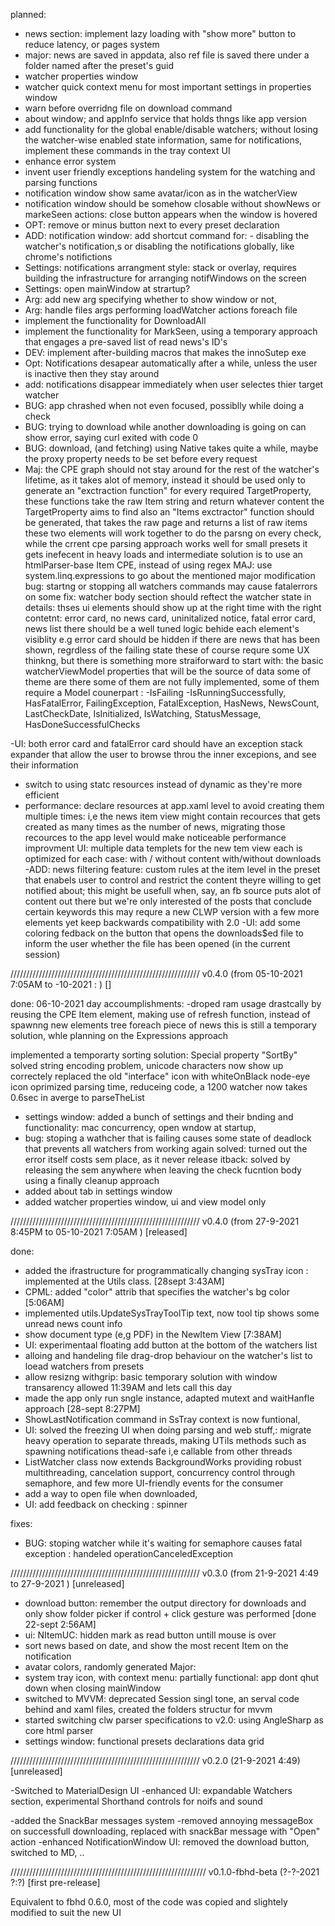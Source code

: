 

planned:
- news section: implement lazy loading with "show more" button to reduce latency, or pages system
- major: news are saved in appdata, also ref file is saved there under a folder named after the preset's guid
- watcher properties window 
- watcher quick context menu for most important settings in properties window
- warn before overridng file on download command
- about window; and appInfo service that holds thngs like app version
- add functionality for the global enable/disable watchers; without losing the watcher-wise enabled state information, same for notifications, implement these commands in the tray context UI
- enhance error system
- invent user friendly exceptions handeling system for the watching and parsing functions
- notification window show same avatar/icon as in the watcherView
- notification window should be somehow closable without showNews or markeSeen actions: close button appears when the window is hovered
- OPT: remove or minus button next to every preset declaration
- ADD: notification window: add shortcut command for: - disabling the watcher's notification,s or disabling the notifications globally, like chrome's notifictions
- Settings: notifications arrangment style: stack or overlay, requires building the infrastructure for arranging notifWindows on the screen
- Settings: open mainWindow at strartup?
- Arg: add new arg specifying whether to show window or not, 
- Arg: handle files args performing loadWatcher actions foreach file
- implement the functionality for DownloadAll 
- implement the functionality for MarkSeen, using a temporary approach that engages a pre-saved list of read news's ID's
- DEV: implement after-building macros that makes the innoSutep exe
- Opt: Notifications desapear automatically after a while, unless the user is inactive then they stay around
- add: notifications disappear immediately when user selectes thier target watcher
- BUG: app chrashed when not even focused, possiblly while doing a check
- BUG: trying to download while another downloading is going on can show error, saying curl exited with code 0
- BUG: download, (and fetching) using Native takes quite a while, maybe the proxy property needs to be set before every request
- Maj: the CPE graph should not stay around for the rest of the watcher's lifetime, 
 as it takes alot of memory, instead it should be used only to generate an
  "exctraction function" for every required TargetProperty,
 these functions take the raw Item string and return whatever content the TargetProperty aims to find
 also an "Items exctractor" function should be generated, that takes the raw page and returns
 a list of raw items
 these two elements will work together to do the parsng on every check,
 while the crrent cpe parsing approach works well for small presets it gets inefecent in heavy loads
 and intermediate solution is to use an htmlParser-base Item CPE, instead of using regex
 MAJ: use system.linq.expressions to go about the mentioned major modification
bug: startng or stopping all watchers commands may cause fatalerrors on some
fix: watcher body section should reftect the watcher state in details:
 thses ui elements should show up at the right time with the right contetnt:
 error card, no news card, uninitalized notice, fatal error card, news list
 there should be a well tuned logic behide each element's visiblity
 e.g error card should be hidden if there are news that has been shown, regrdless of the failing state
 these of course requre some UX thinkng, but there is something more straiforward to start with:
 the basic watcherViewModel properties that will be the source of data some of theme are there
 some of them are not fully implemented, some of them require a Model counerpart :
 -IsFailing -IsRunningSuccessfully, HasFatalError, FailingException, FatalException,
 HasNews, NewsCount, LastCheckDate, IsInitialized, IsWatching, StatusMessage, 
 HasDoneSuccessfulChecks

 -UI: both error card and fatalError card should have an exception stack expander that
 allow the user to browse throu the inner excepions, and see their information
 - switch to using statc resources instead of dynamic as they're more efficient
 - performance: declare resources at app.xaml level to avoid creating them multiple times: i,e the news item view might contain recources that gets created as many times as the number of news, 
 migrating those recources to the app level would make noticeable performance improvment
UI: multiple data templets for the new tem view each is optimized for each case: with / without content
with/without downloads
-ADD: news filtering feature: custom rules at the item level in the preset that enabels user to
control and restrict the content theyre willing to get notified about;
this might be usefull when, say, an fb source puts alot of content out there but we're only interested of the posts that conclude certain keywords
this may requre a new CLWP version with a few more elements yet keep backwards compatibility with 2.0
-UI: add some coloring fedback on the button that opens the downloads$ed file to inform the user
 whether the file has been opened (in the current session) 





////////////////////////////////////////////////////////////
v0.4.0 (from  05-10-2021 7:05AM to -10-2021 : ) []

done:
06-10-2021 day accoumplishments:
-droped ram usage drastcally by reusing the CPE Item element, making use of refresh function, instead of spawnng new elements  tree foreach piece of news
this is still a temporary solution, whle planning on the Expressions approach

implemented a temporarty sorting solution: Special property "SortBy"
solved string encoding problem, unicode  characters now show up correctely
replaced the old "interface" icon with whiteOnBlack node-eye icon
oprimized parsing time, reduceing code, a 1200 watcher now takes 0.6sec in averge to parseTheList

- settings window: added a bunch of settings and their bnding and functionality: mac concurrency, open wndow at startup,
- bug: stoping a wathcher that is failing causes some state of deadlock that prevents all watchers from working again
    solved: turned out the error itself costs sem place, as it never release itback: solved by releasing the sem anywhere when leaving the check fucntion body using a finally cleanup approach 
- added about tab in settings window
- added watcher properties window, ui and view model only



////////////////////////////////////////////////////////////
v0.4.0 (from 27-9-2021 8:45PM to 05-10-2021 7:05AM ) [released]

done:
- added the ifrastructure for programmatically changing sysTray icon : implemented at the Utils class. [28sept 3:43AM]
- CPML: added "color" attrib that specifies the watcher's bg color [5:06AM]
- implemented utils.UpdateSysTrayToolTip text, now tool tip shows some unread news count info
- show document type (e,g PDF) in the NewItem View  [7:38AM]
- UI: experimentaal floating add button at the bottom of the watchers list
- alloing and handeling file drag-drop behaviour on the watcher's list to loead watchers from presets
- allow resizng withgrip: basic temporary solution with window transarency allowed 11:39AM and lets call this day
- made the app only run sngle instance, adapted mutext and waitHanfle approach [28-sept 8:27PM]
- ShowLastNotification command in SsTray context is now funtional, 
- UI: solved the freezing UI when doing parsing and web stuff,: migrate heavy operation to separate threads, making UTils methods such as spawning notifications thead-safe i,e callable from other threads 
- ListWatcher class now extends BackgroundWorks providing robust multithreading, cancelation support, concurrency control through semaphore, and few more UI-friendly events for the consumer
- add a way to open file when downloaded, 
- UI: add feedback on checking : spinner

fixes:
- BUG: stoping watcher while it's waiting for semaphore causes fatal exception : handeled operationCanceledException


////////////////////////////////////////////////////////////
v0.3.0 (from 21-9-2021 4:49 to 27-9-2021 ) [unreleased]
- download button: remember the output directory for downloads and only show folder picker
if control + click gesture was performed [done 22-sept 2:56AM]
- ui: NItemUC: hidden mark as read button untill mouse is over 
- sort news based on date, and show the most recent Item on the notification
- avatar colors, randomly generated
Major:
- system tray icon, with context menu: partially functional: app dont qhut down when closing mainWindow 
- switched to MVVM: deprecated Session singl tone, an serval code behind and xaml files, created the folders structur for mvvm
- started switching clw parser specifications to v2.0: using AngleSharp as core html parser
- settings window: functional presets declarations data grid


////////////////////////////////////////////////////////////
v0.2.0 (21-9-2021 4:49) [unreleased]

-Switched to MaterialDesign UI 
-enhanced UI: expandable Watchers section, experimental Shorthand controls for noifs and sound

-added the SnackBar messages system
-removed annoying messageBox on successfull downloading, replaced with snackBar message with "Open" action
-enhanced NotificationWindow UI: removed the download button, switched to MD, ..













//////////////////////////////////////////////////////////////
v0.1.0-fbhd-beta (?-?-2021 ?:?) [first pre-release] 


Equivalent to fbhd 0.6.0, most of the code was copied and slightely modified to suit the new UI 




